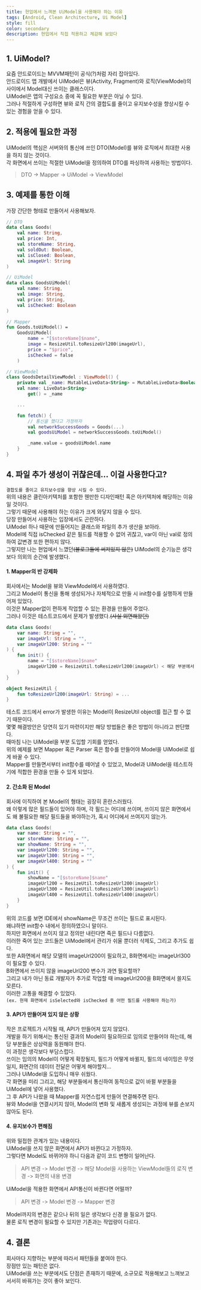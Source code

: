 ```yaml
---
title: 현업에서 느껴본 UiModel을 사용해야 하는 이유
tags: [Android, Clean Architecture, Ui Model]
style: fill
color: secondary
description: 현업에서 직접 적용하고 체감해 보았다
---
```


## 1. UiModel?

요즘 안드로이드는 MVVM패턴이 공식(?)처럼 자리 잡아있다.   
안드로이드 앱 개발에서 UiModel은 뷰(Activity, Fragment)와 로직(ViewModel)의 사이에서 Model대신 쓰이는 클래스이다.   
UiModel은 앱의 구성요소 중에 꼭 필요한 부분은 아닐 수 있다.   
그러나 적절하게 구성하면 뷰와 로직 간의 결합도를 줄이고 유지보수성을 향상시킬 수 있는 경험을 얻을 수 있다.   

## 2. 적용에 필요한 과정

UiModel의 핵심은 서버와의 통신에 쓰인 DTO(Model)를 뷰와 로직에서 최대한 사용을 하지 않는 것이다.   
각 화면에서 쓰이는 적절한 UiModel을 정의하여 DTO를 파싱하여 사용하는 방법이다.   

> DTO -> Mapper -> UiModel -> ViewModel

## 3. 예제를 통한 이해

가장 간단한 형태로 만들어서 사용해보자.

```kotlin
// DTO
data class Goods(
	val name: String,
	val price: Int,
	val storeName: String,
	val soldOut: Boolean,
	val isClosed: Boolean,
	val imageUrl: String
)

// UiModel
data class GoodsUiModel(
	val name: String,
	val image: String,
	val price: String,
	val isChecked: Boolean
)

// Mapper
fun Goods.toUiModel() =
	GoodsUiModel(
		name = "[$storeName]$name",
		image = ResizeUtil.toResizeUrl200(imageUrl),
		price = "$price",
		isChecked = false 
	)

// ViewModel
class GoodsDetailViewModel : ViewModel() {
	private val _name: MutableLiveData<String> = MutableLiveData<Boolean>()
	val name: LiveData<String>
		get() = _name

	...

	fun fetch() {
		// 통신을 했다고 가정하자
		val networkSuccessGoods = Goods(...)
		val goodsUiModel = networkSuccessGoods.toUiModel()

		_name.value = goodsUiModel.name
	}
}
```

## 4. 파일 추가 생성이 귀찮은데... 이걸 사용한다고?

`결합도를 줄이고 유지보수성을 향상 시킬 수 있다.`   
위의 내용은 클린아키텍처를 포함한 웬만한 디자인패턴 혹은 아키텍처에 해당하는 이유일 것이다.   
그렇기 때문에 사용해야 하는 이유가 크게 와닿지 않을 수 있다.   
당장 만들어서 사용하는 입장에서도 곤란하다.   
UiModel 하나 때문에 만들어지는 클래스와 파일의 추가 생산을 보아라.   
Model에 직접 isChecked 같은 필드를 적용할 수 없어 귀찮고, var이 아닌 val로 정의하여 값변경 또한 편하지 않다.   
그렇지만 나는 현업에서 느꼈던~~(블로그들에 써져있지 않은)~~ UiModel의 순기능은 생각보다 의외의 순간에 발생했다.   

#### 1. Mapper의 반 강제화

회사에서는 Model을 뷰와 ViewModel에서 사용하였다.   
그리고 Model이 통신을 통해 생성되거나 자체적으로 만들 시 init함수를 실행하게 만들어져 있었다.   
이것은 Mapper없이 편하게 작업할 수 있는 환경을 만들어 주었다.   
그러나 이것은 테스트코드에서 문제가 발생했다.~~(사실 외면해왔던)~~   
```kotlin
data class Goods(
	var name: String = "",
	var imageUrl: String = "",
	var imageUrl200: String = ""
) {
	fun init() {
		name = "[$storeName]$name"
		imageUrl200 = ResizeUtil.toResizeUrl200(imageUrl) < 해당 부분에서 error
	}
}

object ResizeUtil {
	fun toResizeUrl200(imageUrl: String) = ...
}
```
테스트 코드에서 error가 발생한 이유는 Model이 ResizeUtil object를 접근 할 수 없기 때문이다.   
몇몇 해결방안은 당연히 있기 마련이지만 해당 방법들은 좋은 방법이 아니라고 판단했다.   
때마침 나는 UiModel을 부분 도입할 기회를 얻었다.   
위의 예제를 보면 Mapper 혹은 Parser 혹은 함수를 만들어야 Model을 UiModel로 쉽게 바꿀 수 있다.   
Mapper를 만들면서부터 init함수를 떼어낼 수 있었고, Model과 UiModel을 테스트하기에 적합한 환경을 만들 수 있게 되었다.   
	
#### 2. 간소화 된 Model

회사에 이직하여 본 Model의 형태는 굉장히 혼란스러웠다.   
왜 이렇게 많은 필드들이 있어야 하며, 각 필드는 어디에 쓰이며, 쓰이지 않은 화면에서도 왜 불필요한 해당 필드들을 봐야하는가, 혹시 어디에서 쓰여지지 않는가.
```kotlin
data class Goods(
	var name: String = "",
	var storeName: String = "",
	var showName: String = "",
	var imageUrl200: String = "",
	var imageUrl300: String = "",
	var imageUrl400: String = ""
) {
	fun init() {
		showName = "[$storeName]$name"
		imageUrl200 = ResizeUtil.toResizeUrl200(imageUrl)
		imageUrl300 = ResizeUtil.toResizeUrl300(imageUrl)
		imageUrl400 = ResizeUtil.toResizeUrl400(imageUrl)
	}
}
```
위의 코드를 보면 IDE에서 showName은 무조건 쓰이는 필드로 표시된다.   
왜냐하면 init함수 내에서 정의하였으니 말이다.   
하지만 화면에서 쓰이지 않고 정의만 내린다면 죽은 필드나 다름없다.   
이러한 죽어 있는 코드들은 UiModel에서 관리가 쉬울 뿐더러 삭제도, 그리고 추가도 쉽다.   
또한 A화면에서 해당 모델의 imageUrl200이 필요하고, B화면에서는 imageUrl300이 필요할 수 있다.   
B화면에서 쓰이지 않을 imageUrl200 변수가 과연 필요할까?   
그리고 내가 아닌 동료 개발자가 추가로 작업할 때 imageUrl200을 B화면에서 쓸지도 모른다.   
이러한 고통을 해결할 수 있었다.   
`(ex. 현재 화면에서 isSelected와 isChecked 중 어떤 필드를 사용해야 하는가)`
	
#### 3. API가 만들어져 있지 않은 상황

작은 프로젝트가 시작될 때, API가 만들어져 있지 않았다.   
개발을 하기 위해서는 통신된 결과의 Model이 필요하므로 임의로 만들어야 하는데, 해당 부분들은 상상력을 동원해야 한다.   
이 과정은 생각보다 부담스럽다.   
쓰이는 임의의 Model이 어떻게 확장될지, 필드가 어떻게 바뀔지, 필드의 네이밍은 무엇일지, 화면간의 데이터 전달은 어떻게 해야할지...   
그러나 UiModel을 도입하니 매우 쉬웠다.   
각 화면을 미리 그리고, 해당 부분들에서 통신하여 동적으로 값이 바뀔 부분들을 UiModel에 넣어 사용했다.   
그 후 API가 나왔을 때 Mapper를 자연스럽게 만들어 연결해주면 된다.   
뷰와 Model을 연결시키지 않아, Model의 변화 및 새롭게 생성되는 과정에 뷰를 손보지 않아도 된다.   
	
#### 4. 유지보수가 편해짐

위와 밀접한 관계가 있는 내용이다.   
UiModel을 쓰지 않은 화면에서 API가 바뀐다고 가정하자.   
그렇다면 Model도 바뀌어야 하니 다음과 같이 코드 변형이 일어난다.   

> API 변경 -> Model 변경 -> 해당 Model을 사용하는 ViewModel들의 로직 변경 -> 화면의 내용 변경

UiModel을 적용한 화면에서 API통신이 바뀐다면 어떨까?   

> API 변경 -> Model 변경 -> Mapper 변경

Model까지의 변경은 같으나 뒤의 일은 생각보다 신경 쓸 필요가 없다.   
물론 로직 변경이 필요할 수 있지만 기존과는 작업량이 다르다.   

## 4. 결론

회사마다 지향하는 부분에 따라서 패턴들을 붙여야 한다.   
장점만 있는 패턴은 없다.   
UiModel을 쓰는 부분에서도 단점은 존재하기 때문에, 소규모로 적용해보고 느껴보고 서서히 바꿔가는 것이 좋아 보인다.
